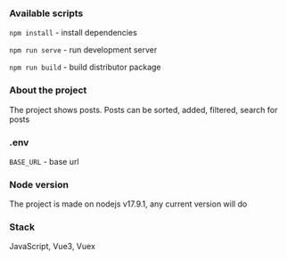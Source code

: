### Available scripts

`npm install` - install dependencies

`npm run serve` - run development server

`npm run build` - build distributor package

### About the project

The project shows posts. Posts can be sorted, added, filtered, search for posts

### .env

`BASE_URL` - base url

### Node version

The project is made on nodejs v17.9.1, any current version will do

### Stack

JavaScript, Vue3, Vuex
